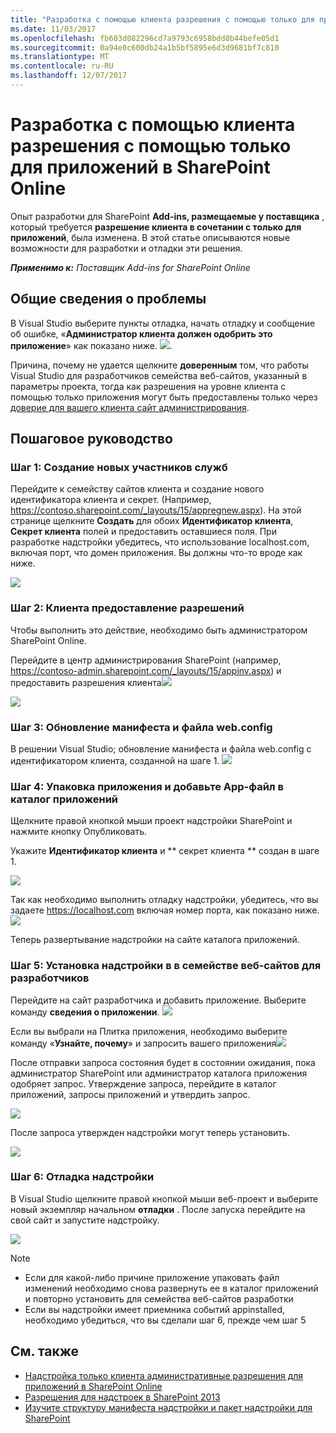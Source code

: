 ```yaml
---
title: "Разработка с помощью клиента разрешения с помощью только для приложений в SharePoint Online"
ms.date: 11/03/2017
ms.openlocfilehash: fb603d082296cd7a9793c6958bdd8b44befe05d1
ms.sourcegitcommit: 0a94e0c600db24a1b5bf5895e6d3d9681bf7c810
ms.translationtype: MT
ms.contentlocale: ru-RU
ms.lasthandoff: 12/07/2017
---
```

# <a name="developing-using-tenant-permissions-with-app-only-in-sharepoint-online"></a>Разработка с помощью клиента разрешения с помощью только для приложений в SharePoint Online

Опыт разработки для SharePoint **Add-ins, размещаемые у поставщика** , который требуется **разрешение клиента в сочетании с только для приложений**, была изменена. В этой статье описываются новые возможности для разработки и отладки эти решения. 

_**Применимо к:** Поставщик Add-ins for SharePoint Online_


## <a name="understanding-the-problem"></a>Общие сведения о проблемы
В Visual Studio выберите пункты отладка, начать отладку и сообщение об ошибке, «**Администратор клиента должен одобрить это приложение**» как показано ниже.
![](http://i.imgur.com/oFH9oqb.png). 

Причина, почему не удается щелкните **доверенным** том, что работы Visual Studio для разработчиков семейства веб-сайтов, указанный в параметры проекта, тогда как разрешения на уровне клиента с помощью только приложения могут быть предоставлены только через [доверие для вашего клиента сайт администрирования](https://msdn.microsoft.com/en-us/pnp_articles/how-to-provide-add-in-app-only-tenant-administrative-permissions-in-sharepoint-online).

## <a name="walkthrough"></a>Пошаговое руководство
### <a name="step-1-create-a-new-service-principal"></a>Шаг 1: Создание новых участников служб
Перейдите к семейству сайтов клиента и создание нового идентификатора клиента и секрет. (Например, https://contoso.sharepoint.com/_layouts/15/appregnew.aspx). На этой странице щелкните **Создать** для обоих **Идентификатор клиента**, **Секрет клиента** полей и предоставить оставшиеся поля. При разработке надстройки убедитесь, что использование localhost.com, включая порт, что домен приложения. Вы должны что-то вроде как ниже.

![](http://i.imgur.com/5CfHgFD.png)

### <a name="step-2-grant-tenant-permissions"></a>Шаг 2: Клиента предоставление разрешений
Чтобы выполнить это действие, необходимо быть администратором SharePoint Online. 

Перейдите в центр администрирования SharePoint (например, https://contoso-admin.sharepoint.com/_layouts/15/appinv.aspx) и предоставить разрешения клиента![](http://i.imgur.com/EGuJG3a.png)

![](http://i.imgur.com/dst9ZdP.png)


### <a name="step-3-update-your-manifest-and-webconfig"></a>Шаг 3: Обновление манифеста и файла web.config
В решении Visual Studio; обновление манифеста и файла web.config с идентификатором клиента, созданной на шаге 1.
![](http://i.imgur.com/fKkLIde.png)


### <a name="step-4-package-the-app-and-add-the-app-file-to-the-app-catalog"></a>Шаг 4: Упаковка приложения и добавьте App-файл в каталог приложений
Щелкните правой кнопкой мыши проект надстройки SharePoint и нажмите кнопку Опубликовать.

Укажите **Идентификатор клиента** и ** секрет клиента ** создан в шаге 1.

![](http://i.imgur.com/XpM9rwb.png)

Так как необходимо выполнить отладку надстройки, убедитесь, что вы задаете https://localhost.com включая номер порта, как показано ниже.
![](http://i.imgur.com/nQmSbPC.png)

Теперь развертывание надстройки на сайте каталога приложений.

### <a name="step-5-install-your-add-in-in-your-developer-site-collection"></a>Шаг 5: Установка надстройки в в семействе веб-сайтов для разработчиков

Перейдите на сайт разработчика и добавить приложение. Выберите команду **сведения о приложении**.
![](http://i.imgur.com/Aihr4r7.png)

Если вы выбрали на Плитка приложения, необходимо выберите команду «**Узнайте, почему**» и запросить вашего приложения![](http://i.imgur.com/DwWUkG0.png)

После отправки запроса состояния будет в состоянии ожидания, пока администратор SharePoint или администратор каталога приложения одобряет запрос. Утверждение запроса, перейдите в каталог приложений, запросы приложений и утвердить запрос.

![](http://i.imgur.com/yZ8vNEc.png)

После запроса утвержден надстройки могут теперь установить.

![](http://i.imgur.com/PMitOEY.png)

### <a name="step-6-debug-your-add-in"></a>Шаг 6: Отладка надстройки
В Visual Studio щелкните правой кнопкой мыши веб-проект и выберите новый экземпляр начальном **отладки** . После запуска перейдите на свой сайт и запустите надстройку.

![](http://i.imgur.com/Y5vAlDr.png)

> [!NOTE] 
> - Если для какой-либо причине приложение упаковать файл изменений необходимо снова развернуть ее в каталог приложений и повторно установить для семейства веб-сайтов разработки
> - Если вы надстройки имеет приемника событий appinstalled, необходимо убедиться, что вы сделали шаг 6, прежде чем шаг 5


## <a name="see-also"></a>См. также
<a name="bk_addresources"> </a>

- [Надстройка только клиента административные разрешения для приложений в SharePoint Online](https://msdn.microsoft.com/en-us/pnp_articles/how-to-provide-add-in-app-only-tenant-administrative-permissions-in-sharepoint-online)
- [Разрешения для надстроек в SharePoint 2013](https://msdn.microsoft.com/en-us/library/office/fp142383.aspx)
- [Изучите структуру манифеста надстройки и пакет надстройки для SharePoint](https://msdn.microsoft.com/en-us/library/office/fp179918.aspx)


